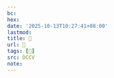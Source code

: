 ```yaml
---
bc:
hex:
date: '2025-10-13T10:27:41+08:00'
lastmod:
title: 􄚠
url: 􄚠
tags: [𤌁]
src: DCCV
note:
---
```

